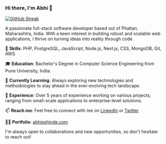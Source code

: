### Hi there, I'm Abhi 👋
[![GitHub Streak](https://streak-stats.demolab.com?user=abhieshinde&theme=github-dark&hide_border=true&border_radius=14&card_width=555)](https://www.linkedin.com/in/abhieshinde/)

A passionate full-stack software developer based out of Phaltan, Maharashtra, India. With a keen interest in building robust and scalable web applications, I thrive on turning ideas into reality through code.

🚀 **Skills**: PHP, PostgreSQL, JavaScript, Node.js, Next.js, CSS, MongoDB, Git, AWS

🎓 **Education**: Bachelor's Degree in Computer Science Engineering from Pune University, India.

🌱 **Currently Learning**: Always exploring new technologies and methodologies to stay ahead in the ever-evolving tech landscape.

💼 **Experience**: Over 5 years of experience working on various projects, ranging from small-scale applications to enterprise-level solutions.

📫 **Reach me**: Feel free to connect with me on [LinkedIn](https://www.linkedin.com/in/abhieshinde/) or [Twitter](https://twitter.com/abhieshinde)

👨‍💻 **Portfolio**: [abhieshinde.com](https://abhieshinde.com/)

I'm always open to collaborations and new opportunities, so don't hesitate to reach out!

<!--
**AbhieShinde/AbhieShinde** is a ✨ _special_ ✨ repository because its `README.md` (this file) appears on your GitHub profile.

Here are some ideas to get you started:

- 🔭 I’m currently working on ...
- 🌱 I’m currently learning ...
- 👯 I’m looking to collaborate on ...
- 🤔 I’m looking for help with ...
- 💬 Ask me about ...
- 📫 How to reach me: ...
- 😄 Pronouns: ...
- ⚡ Fun fact: ...
-->
